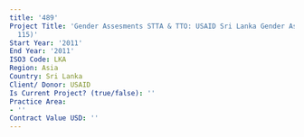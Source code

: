 ```yaml
---
title: '489'
Project Title: 'Gender Assesments STTA & TTO: USAID Sri Lanka Gender Assessment (TDY
  115)'
Start Year: '2011'
End Year: '2011'
ISO3 Code: LKA
Region: Asia
Country: Sri Lanka
Client/ Donor: USAID
Is Current Project? (true/false): ''
Practice Area:
- ''
Contract Value USD: ''
---
```


